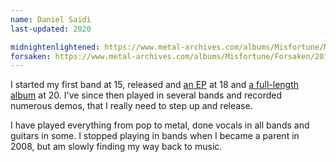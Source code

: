 ```yaml
---
name: Daniel Saidi
last-updated: 2020

midnightenlightened: https://www.metal-archives.com/albums/Misfortune/Midnightenlightened/20186
forsaken: https://www.metal-archives.com/albums/Misfortune/Forsaken/20187
---
```


I started my first band at 15, released and [an EP]({{page.midnightenlightened}}) at 18 and [a full-length album]({{page.forsaken}}) at 20. I've since then played in several bands and recorded numerous demos, that I really need to step up and release.

I have played everything from pop to metal, done vocals in all bands and guitars in some. I stopped playing in bands when I became a parent in 2008, but am slowly finding my way back to music.